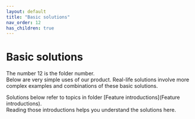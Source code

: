 ```yaml
---
layout: default
title: "Basic solutions"
nav_order: 12
has_children: true
---
```

# Basic solutions
The number 12 is the folder number.  
Below are very simple uses of our product.  Real-life solutions involve more complex examples and combinations of these basic solutions.  

Solutions below refer to topics in folder [Feature introductions](Feature introductions).  
Reading those introductions helps you understand the solutions here.  
